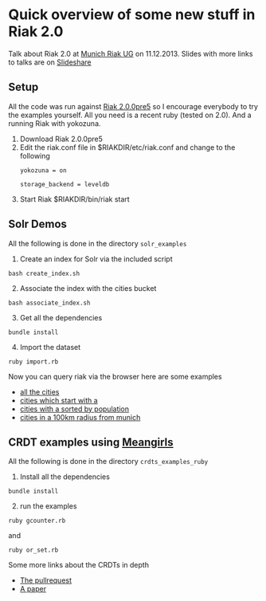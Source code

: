 Quick overview of some new stuff in Riak 2.0
============================================

Talk about Riak 2.0 at [Munich Riak UG](http://www.meetup.com/Riak-Munchen/) on
11.12.2013. Slides with more links to talks are on [Slideshare](http://www.slideshare.net/philippfehre/what-is-new-in-riak-20)

Setup
-----
All the code was run against
[Riak 2.0.0pre5](http://docs.basho.com/riak/2.0.0pre5/downloads/) so I encourage
everybody to try the examples yourself. All you need is a recent ruby (tested on
2.0). And a running Riak with yokozuna.

1. Download Riak 2.0.0pre5
2. Edit the riak.conf file in $RIAKDIR/etc/riak.conf and change to the following
    ```
    yokozuna = on

    storage_backend = leveldb
    ```
3. Start Riak $RIAKDIR/bin/riak start

Solr Demos
----------
All the following is done in the directory ```solr_examples```

1. Create an index for Solr via the included script
  ```
  bash create_index.sh
  ```
2. Associate the index with the cities bucket
  ```
  bash associate_index.sh
  ```
3. Get all the dependencies
  ```
  bundle install
  ```
4. Import the dataset
  ```
  ruby import.rb
  ```

Now you can query riak via the browser here are some examples

* [all the cities](http://localhost:8098/search/cities?q=*:*&wt=json)
* [cities which start with a](http://localhost:8098/search/cities?q=city_s:a*&wt=json)
* [cities with a sorted by population](http://localhost:8098/search/cities?q=city_s:a*&wt=json&sort=population_i%20desc)
* [cities in a 100km radius from munich](http://localhost:8098/search/cities?q=*:*&wt=json&fq={!geofilt%20pt=48.1500,11.5833%20sfield=location_p%20d=100}&sort=population_i%20desc)

CRDT examples using [Meangirls](https://github.com/aphyr/meangirls)
-------------------------------------------------------------------
All the following is done in the directory ```crdts_examples_ruby```

1. Install all the dependencies
  ```
  bundle install
  ```
2. run the examples
  ```
  ruby gcounter.rb
  ```
and 
  ```
  ruby or_set.rb
  ```

Some more links about the CRDTs in depth
* [The pullrequest](https://github.com/basho/riak/issues/354)
* [A paper](http://arxiv.org/pdf/1210.3368.pdf)




